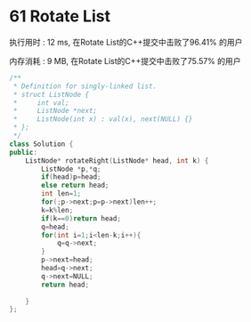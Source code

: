 # 61 Rotate List

执行用时 : 12 ms, 在Rotate List的C++提交中击败了96.41% 的用户

内存消耗 : 9 MB, 在Rotate List的C++提交中击败了75.57% 的用户

```c++
/**
 * Definition for singly-linked list.
 * struct ListNode {
 *     int val;
 *     ListNode *next;
 *     ListNode(int x) : val(x), next(NULL) {}
 * };
 */
class Solution {
public:
    ListNode* rotateRight(ListNode* head, int k) {
        ListNode *p,*q;
        if(head)p=head;
        else return head;
        int len=1;
        for(;p->next;p=p->next)len++;
        k=k%len;
        if(k==0)return head;
        q=head;
        for(int i=1;i<len-k;i++){
            q=q->next;
        }
        p->next=head;
        head=q->next;
        q->next=NULL;
        return head;
        
    }
};
```


